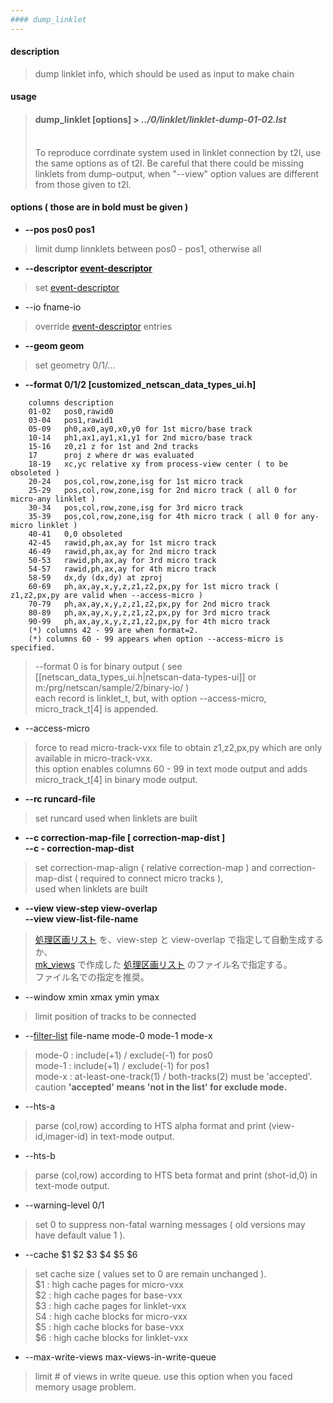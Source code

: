 ```yaml
---
#### dump_linklet
---
```


#### description
> dump linklet info, which should be used as input to make chain  

#### usage
> #### dump_linklet [options] > *../0/linklet/linklet-dump-01-02.lst*  
> <br>
> To reproduce corrdinate system used in linklet connection by t2l, use the same options as of t2l.  
> Be careful that there could be missing linklets from dump-output, when "--view" option values are different from those given to t2l.  

#### options ( those are in **bold** must be given )  
- **--pos pos0 pos1**
> limit dump linnklets between pos0 - pos1, otherwise all  

- **--descriptor [event-descriptor](event-descriptor.md)**
> set [event-descriptor](event-descriptor.md)  

- --io fname-io
> override [event-descriptor](event-descriptor.md) entries  

- **--geom geom**
> set geometry 0/1/...  

- **--format 0/1/2 [customized_netscan_data_types_ui.h]**
```
    columns description
    01-02   pos0,rawid0
    03-04   pos1,rawid1
    05-09   ph0,ax0,ay0,x0,y0 for 1st micro/base track
    10-14   ph1,ax1,ay1,x1,y1 for 2nd micro/base track
    15-16   z0,z1 z for 1st and 2nd tracks
    17      proj z where dr was evaluated
    18-19   xc,yc relative xy from process-view center ( to be obsoleted )
    20-24   pos,col,row,zone,isg for 1st micro track
    25-29   pos,col,row,zone,isg for 2nd micro track ( all 0 for micro-any linklet )
    30-34   pos,col,row,zone,isg for 3rd micro track
    35-39   pos,col,row,zone,isg for 4th micro track ( all 0 for any-micro linklet )
    40-41   0,0 obsoleted
    42-45   rawid,ph,ax,ay for 1st micro track
    46-49   rawid,ph,ax,ay for 2nd micro track
    50-53   rawid,ph,ax,ay for 3rd micro track
    54-57   rawid,ph,ax,ay for 4th micro track
    58-59   dx,dy (dx,dy) at zproj
    60-69   ph,ax,ay,x,y,z,z1,z2,px,py for 1st micro track ( z1,z2,px,py are valid when --access-micro )
    70-79   ph,ax,ay,x,y,z,z1,z2,px,py for 2nd micro track
    80-89   ph,ax,ay,x,y,z,z1,z2,px,py for 3rd micro track
    90-99   ph,ax,ay,x,y,z,z1,z2,px,py for 4th micro track
    (*) columns 42 - 99 are when format=2.
    (*) columns 60 - 99 appears when option --access-micro is specified.
```
> --format 0 is for binary output ( see [[netscan_data_types_ui.h|netscan-data-types-ui]] or m:/prg/netscan/sample/2/binary-io/ )  
> each record is linklet_t, but, with option --access-micro, micro_track_t[4] is appended.  

- --access-micro
> force to read micro-track-vxx file to obtain z1,z2,px,py which are only available in micro-track-vxx.  
> this option enables columns 60 - 99 in text mode output and adds micro_track_t[4] in binary mode output.  

- **--rc runcard-file**
> set runcard used when linklets are built  

- **--c correction-map-file [ correction-map-dist ]**  
  **--c - correction-map-dist**
> set correction-map-align ( relative correction-map ) and correction-map-dist ( required to connect micro tracks ),  
> used when linklets are built  

- **--view view-step view-overlap**  
  **--view view-list-file-name**  
> [処理区画リスト](view-list.md) を、view-step と view-overlap で指定して自動生成するか、  
> [mk_views](mk_views.md) で作成した [処理区画リスト](view-list.md) のファイル名で指定する。  
> ファイル名での指定を推奨。  

- --window xmin xmax ymin ymax
> limit position of tracks to be connected  

- --[filter-list](filter-list.md) file-name mode-0 mode-1 mode-x
> mode-0 : include(+1) / exclude(-1) for pos0  
> mode-1 : include(+1) / exclude(-1) for pos1  
> mode-x : at-least-one-track(1) / both-tracks(2) must be 'accepted'.  
> caution **'accepted' means 'not in the list' for exclude mode.**  

- --hts-a
> parse (col,row) according to HTS alpha format and print (view-id,imager-id) in text-mode output.  

- --hts-b
> parse (col,row) according to HTS beta format and print (shot-id,0) in text-mode output.  

- --warning-level 0/1
> set 0 to suppress non-fatal warning messages ( old versions may have default value 1 ).  

- --cache $1 $2 $3 $4 $5 $6
> set cache size ( values set to 0 are remain unchanged ).  
> $1 : high cache pages for micro-vxx  
> $2 : high cache pages for base-vxx  
> $3 : high cache pages for linklet-vxx  
> S4 : high cache blocks for micro-vxx  
> $5 : high cache blocks for base-vxx  
> $6 : high cache blocks for linklet-vxx  

- --max-write-views max-views-in-write-queue
> limit # of views in write queue. use this option when you faced memory usage problem.  
